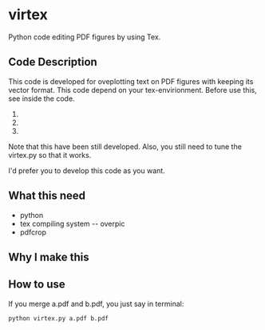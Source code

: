 # virtex
Python code editing PDF figures by using Tex.

## Code Description
This code is developed for oveplotting text on PDF figures with keeping its vector format.
This code depend on your tex-envirionment. Before use this, see inside the code. 

1. 
2. 
3.

Note that this have been still developed. Also, you still need to tune the virtex.py so that it works.

I'd prefer you to develop this code as you want.

## What this need
- python 
- tex compiling system
-- overpic
- pdfcrop

## Why I make this
<!--
Imagemagick has such kind of function, but unfortunately it convert beutiful vector format into argue lasterized format.
-->


## How to use

If you merge a.pdf and b.pdf, you just say in terminal:
```virtex.py
python virtex.py a.pdf b.pdf 
```

